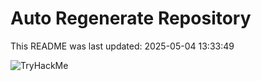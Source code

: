 # Auto Regenerate Repository

This README was last updated: 2025-05-04 13:33:49

 ![TryHackMe](https://tryhackme.com/badge/533634)